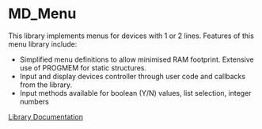 # MD_Menu

This library implements menus for devices with 1 or 2 lines. Features of this menu library include:
* Simplified menu definitions to allow minimised RAM footprint. Extensive use of PROGMEM for static structures.
* Input and display devices controller through user code and callbacks from the library.
* Input methods available for boolean (Y/N) values, list selection, integer numbers

[Library Documentation](https://majicdesigns.github.io/MD_Menu/)